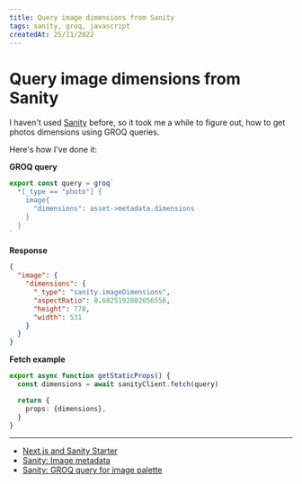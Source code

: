 ```yaml
---
title: Query image dimensions from Sanity
tags: sanity, groq, javascript
createdAt: 25/11/2022
---
```


# Query image dimensions from Sanity

I haven't used [Sanity](https://www.sanity.io/) before, so it took me a while to figure out, how to get photos
dimensions using GROQ queries.

Here's how I've done it:

**GROQ query**

```ts
export const query = groq`
  *[_type == "photo"] {
    image{
      "dimensions": asset->metadata.dimensions
    }
  }
`
```

**Response**

```json
{
  "image": {
    "dimensions": {
      "_type": "sanity.imageDimensions",
      "aspectRatio": 0.6825192802056556,
      "height": 778,
      "width": 531
    }
  }
}
```

**Fetch example**

```ts
export async function getStaticProps() {
  const dimensions = await sanityClient.fetch(query)

  return {
    props: {dimensions},
  }
}
```

---

- [Next.js and Sanity Starter](https://github.com/sanity-io/nextjs-blog-cms-sanity-v3)
- [Sanity: Image metadata](https://www.sanity.io/docs/image-metadata)
- [Sanity: GROQ query for image palette](https://www.sanity.io/schemas/groq-query-to-for-image-palette-information-357a5bce)
